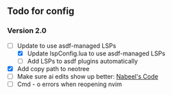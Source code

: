 ## Todo for config

### Version 2.0
- [ ] Update to use asdf-managed LSPs
  - [x] Update lspConfig.lua to use asdf-managed LSPs
  - [ ] Add LSPs to asdf plugins automatically
- [x] Add copy path to neotree
- [ ] Make sure ai edits show up better: [Nabeel's Code](https://github.com/exaby73/kickstart.nvim/blob/4fccc66d79ecbe043e0904c4000f9bd60efc4ac0/lua/core/autocommands.lua)
- [ ] Cmd - o errors when reopening nvim
